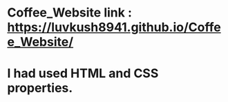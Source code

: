 # Coffee_Website link : https://luvkush8941.github.io/Coffee_Website/

# I had used HTML and CSS properties.
